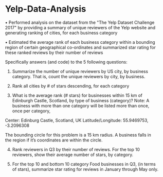 # Yelp-Data-Analysis
• Performed analysis on the dataset from the "The Yelp Dataset Challenge 2017" by providing a summary of unique reviewers of the Yelp website and generating ranking of cities, for each business category

• Estimated the average rank of each business category within a bounding region of certain geographical co-ordinates and summarized star rating for these ranked reviews by their number of reviews

Specifically answers (and code) to the 5 following questions:

1. Summarize the number of unique reviewers by US city, by business category. That is, count the unique reviewers by city, by business.

2. Rank all cities by # of stars descending, for each category

3. What is the average rank (# stars) for businesses within 15 km of Edinburgh Castle, Scotland, by type of business (category)? Note: A business with more than one category will be listed more than once, once per category,

Center: Edinburg Castle, Scotland, UK
Latitude/Longitude: 55.9469753, -3.2096308

The bounding circle for this problem is a 15 km radius. A business falls in the region if it’s coordinates are within the circle.

4. Rank reviewers in Q3 by their number of reviews. For the top 10 reviewers, show their average number of stars, by category.

5. For the top 10 and bottom 10 category Food businesses in Q3, (in terms of stars), summarize star rating for reviews in January through May only.
